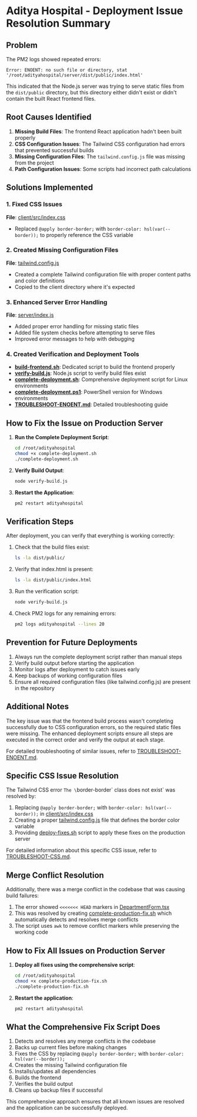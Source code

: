# Aditya Hospital - Deployment Issue Resolution Summary

## Problem
The PM2 logs showed repeated errors:
```
Error: ENOENT: no such file or directory, stat '/root/adityahospital/server/dist/public/index.html'
```

This indicated that the Node.js server was trying to serve static files from the `dist/public` directory, but this directory either didn't exist or didn't contain the built React frontend files.

## Root Causes Identified
1. **Missing Build Files**: The frontend React application hadn't been built properly
2. **CSS Configuration Issues**: The Tailwind CSS configuration had errors that prevented successful builds
3. **Missing Configuration Files**: The `tailwind.config.js` file was missing from the project
4. **Path Configuration Issues**: Some scripts had incorrect path calculations

## Solutions Implemented

### 1. Fixed CSS Issues
**File**: [client/src/index.css](file:///f:/Codemic%20Projects/adityahospital/client/src/index.css)
- Replaced `@apply border-border;` with `border-color: hsl(var(--border));` to properly reference the CSS variable

### 2. Created Missing Configuration Files
**File**: [tailwind.config.js](file:///f:/Codemic%20Projects/adityahospital/tailwind.config.js)
- Created a complete Tailwind configuration file with proper content paths and color definitions
- Copied to the client directory where it's expected

### 3. Enhanced Server Error Handling
**File**: [server/index.js](file:///f:/Codemic%20Projects/adityahospital/server/index.js)
- Added proper error handling for missing static files
- Added file system checks before attempting to serve files
- Improved error messages to help with debugging

### 4. Created Verification and Deployment Tools
- **[build-frontend.sh](file:///f:/Codemic%20Projects/adityahospital/build-frontend.sh)**: Dedicated script to build the frontend properly
- **[verify-build.js](file:///f:/Codemic%20Projects/adityahospital/verify-build.js)**: Node.js script to verify build files exist
- **[complete-deployment.sh](file:///f:/Codemic%20Projects/adityahospital/complete-deployment.sh)**: Comprehensive deployment script for Linux environments
- **[complete-deployment.ps1](file:///f:/Codemic%20Projects/adityahospital/complete-deployment.ps1)**: PowerShell version for Windows environments
- **[TROUBLESHOOT-ENOENT.md](file:///f:/Codemic%20Projects/adityahospital/TROUBLESHOOT-ENOENT.md)**: Detailed troubleshooting guide

## How to Fix the Issue on Production Server

1. **Run the Complete Deployment Script**:
   ```bash
   cd /root/adityahospital
   chmod +x complete-deployment.sh
   ./complete-deployment.sh
   ```

2. **Verify Build Output**:
   ```bash
   node verify-build.js
   ```

3. **Restart the Application**:
   ```bash
   pm2 restart adityahospital
   ```

## Verification Steps

After deployment, you can verify that everything is working correctly:

1. Check that the build files exist:
   ```bash
   ls -la dist/public/
   ```

2. Verify that index.html is present:
   ```bash
   ls -la dist/public/index.html
   ```

3. Run the verification script:
   ```bash
   node verify-build.js
   ```

4. Check PM2 logs for any remaining errors:
   ```bash
   pm2 logs adityahospital --lines 20
   ```

## Prevention for Future Deployments

1. Always run the complete deployment script rather than manual steps
2. Verify build output before starting the application
3. Monitor logs after deployment to catch issues early
4. Keep backups of working configuration files
5. Ensure all required configuration files (like tailwind.config.js) are present in the repository

## Additional Notes

The key issue was that the frontend build process wasn't completing successfully due to CSS configuration errors, so the required static files were missing. The enhanced deployment scripts ensure all steps are executed in the correct order and verify the output at each stage.

For detailed troubleshooting of similar issues, refer to [TROUBLESHOOT-ENOENT.md](file:///f:/Codemic%20Projects/adityahospital/TROUBLESHOOT-ENOENT.md).

## Specific CSS Issue Resolution

The Tailwind CSS error `The \`border-border\` class does not exist` was resolved by:

1. Replacing `@apply border-border;` with `border-color: hsl(var(--border));` in [client/src/index.css](file:///f:/Codemic%20Projects/adityahospital/client/src/index.css)
2. Creating a proper [tailwind.config.js](file:///f:/Codemic%20Projects/adityahospital/tailwind.config.js) file that defines the border color variable
3. Providing [deploy-fixes.sh](file:///f:/Codemic%20Projects/adityahospital/deploy-fixes.sh) script to apply these fixes on the production server

For detailed information about this specific CSS issue, refer to [TROUBLESHOOT-CSS.md](file:///f:/Codemic%20Projects/adityahospital/TROUBLESHOOT-CSS.md).

## Merge Conflict Resolution

Additionally, there was a merge conflict in the codebase that was causing build failures:

1. The error showed `<<<<<<< HEAD` markers in [DepartmentForm.tsx](file:///f:/Codemic%20Projects/adityahospital/client/src/components/admin/DepartmentForm.tsx)
2. This was resolved by creating [complete-production-fix.sh](file:///f:/Codemic%20Projects/adityahospital/complete-production-fix.sh) which automatically detects and resolves merge conflicts
3. The script uses `awk` to remove conflict markers while preserving the working code

## How to Fix All Issues on Production Server

1. **Deploy all fixes using the comprehensive script**:
   ```bash
   cd /root/adityahospital
   chmod +x complete-production-fix.sh
   ./complete-production-fix.sh
   ```

2. **Restart the application**:
   ```bash
   pm2 restart adityahospital
   ```

## What the Comprehensive Fix Script Does

1. Detects and resolves any merge conflicts in the codebase
2. Backs up current files before making changes
3. Fixes the CSS by replacing `@apply border-border;` with `border-color: hsl(var(--border));`
4. Creates the missing Tailwind configuration file
5. Installs/updates all dependencies
6. Builds the frontend
7. Verifies the build output
8. Cleans up backup files if successful

This comprehensive approach ensures that all known issues are resolved and the application can be successfully deployed.